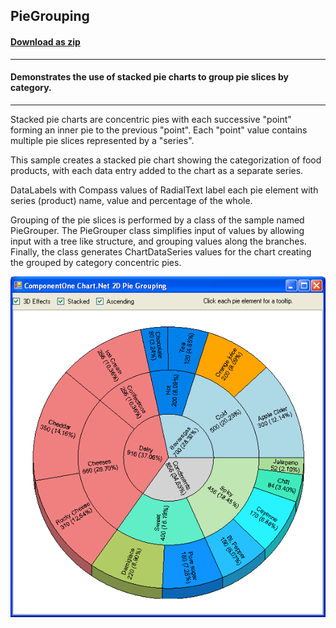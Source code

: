 ## PieGrouping
#### [Download as zip](https://grapecity.github.io/DownGit/#/home?url=https://github.com/GrapeCity/ComponentOne-WinForms-Samples/tree/master/NetFramework\Charts\CS\PieGrouping)
____
#### Demonstrates the use of stacked pie charts to group pie slices by category.
____
Stacked pie charts are concentric pies with each successive "point" forming an inner pie to the previous "point".
Each "point" value contains multiple pie slices represented by a "series".

This sample creates a stacked pie chart showing the categorization of food products, with each data entry added to the chart as a separate series.

DataLabels with Compass values of RadialText label each pie element with series (product) name, value and percentage of the whole.

Grouping of the pie slices is performed by a class of the sample named PieGrouper.
The PieGrouper class simplifies input of values by allowing input with a tree like structure, and grouping values along the branches.
Finally, the class generates ChartDataSeries values for the chart creating the grouped by category concentric pies.

![screenshot](screenshot.PNG)
